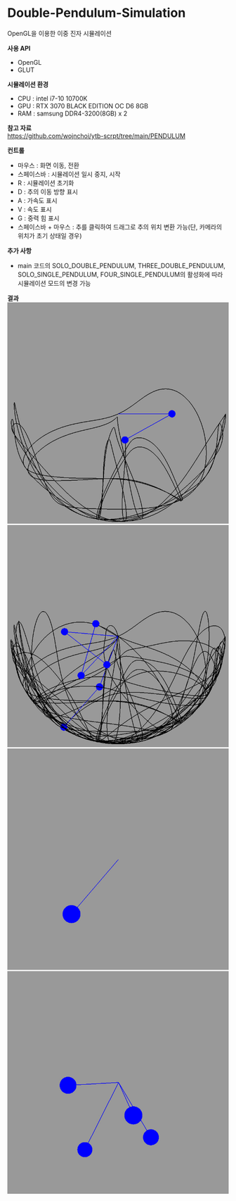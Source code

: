 # Double-Pendulum-Simulation  
OpenGL을 이용한 이중 진자 시뮬레이션  


**사용 API**  
- OpenGL  
- GLUT  


**시뮬레이션 환경**  
- CPU : intel i7-10 10700K  
- GPU : RTX 3070 BLACK EDITION OC D6 8GB  
- RAM : samsung DDR4-3200(8GB) x 2

**참고 자료**  
https://github.com/wojnchoi/ytb-scrpt/tree/main/PENDULUM


**컨트롤**  
- 마우스 : 화면 이동, 전환  
- 스페이스바 : 시뮬레이션 일시 중지, 시작  
- R : 시뮬레이션 초기화  
- D : 추의 이동 방향 표시
- A : 가속도 표시  
- V : 속도 표시
- G : 중력 힘 표시
- 스페이스바 + 마우스 : 추를 클릭하여 드래그로 추의 위치 변환 가능(단, 카메라의 위치가 초기 상태일 경우)  


**추가 사항**  
- main 코드의 SOLO_DOUBLE_PENDULUM, THREE_DOUBLE_PENDULUM, SOLO_SINGLE_PENDULUM, FOUR_SINGLE_PENDULUM의 활성화에 따라 시뮬레이션 모드의 변경 가능  

**결과**  
![Image Alt Text](https://github.com/keastmin/Double-Pendulum-Simulation/blob/main/image/DoublePendulum%20(1).jpg)  
![Image Alt Text](https://github.com/keastmin/Double-Pendulum-Simulation/blob/main/image/DoublePendulum%20(2).jpg)  
![Image Alt Text](https://github.com/keastmin/Double-Pendulum-Simulation/blob/main/image/DoublePendulum%20(3).jpg)  
![Image Alt Text](https://github.com/keastmin/Double-Pendulum-Simulation/blob/main/image/DoublePendulum%20(4).jpg)  
